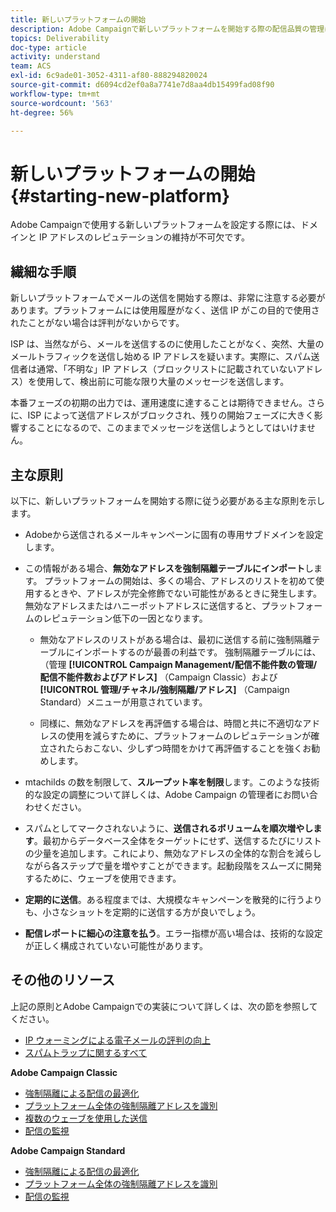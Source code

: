 ```yaml
---
title: 新しいプラットフォームの開始
description: Adobe Campaignで新しいプラットフォームを開始する際の配信品質の管理について詳しく説明します。
topics: Deliverability
doc-type: article
activity: understand
team: ACS
exl-id: 6c9ade01-3052-4311-af80-888294820024
source-git-commit: d6094cd2ef0a8a7741e7d8aa4db15499fad08f90
workflow-type: tm+mt
source-wordcount: '563'
ht-degree: 56%

---
```


# 新しいプラットフォームの開始 {#starting-new-platform}

Adobe Campaignで使用する新しいプラットフォームを設定する際には、ドメインと IP アドレスのレピュテーションの維持が不可欠です。

## 繊細な手順

新しいプラットフォームでメールの送信を開始する際は、非常に注意する必要があります。プラットフォームには使用履歴がなく、送信 IP がこの目的で使用されたことがない場合は評判がないからです。

ISP は、当然ながら、メールを送信するのに使用したことがなく、突然、大量のメールトラフィックを送信し始める IP アドレスを疑います。実際に、スパム送信者は通常、「不明な」IP アドレス（ブロックリストに記載されていないアドレス）を使用して、検出前に可能な限り大量のメッセージを送信します。

本番フェーズの初期の出力では、運用速度に達することは期待できません。さらに、ISP によって送信アドレスがブロックされ、残りの開始フェーズに大きく影響することになるので、このままでメッセージを送信しようとしてはいけません。

## 主な原則

以下に、新しいプラットフォームを開始する際に従う必要がある主な原則を示します。

* Adobeから送信されるメールキャンペーンに固有の専用サブドメインを設定します。

* この情報がある場合、**無効なアドレスを強制隔離テーブルにインポート**します。
プラットフォームの開始は、多くの場合、アドレスのリストを初めて使用するときや、アドレスが完全修飾でない可能性があるときに発生します。無効なアドレスまたはハニーポットアドレスに送信すると、プラットフォームのレピュテーション低下の一因となります。

   * 無効なアドレスのリストがある場合は、最初に送信する前に強制隔離テーブルにインポートするのが最善の利益です。 強制隔離テーブルには、（管理 **[!UICONTROL Campaign Management/配信不能件数の管理/配信不能件数およびアドレス]** （Campaign Classic）および **[!UICONTROL 管理/チャネル/強制隔離/アドレス]** （Campaign Standard）メニューが用意されています。

   * 同様に、無効なアドレスを再評価する場合は、時間と共に不適切なアドレスの使用を減らすために、プラットフォームのレピュテーションが確立されたらおこない、少しずつ時間をかけて再評価することを強くお勧めします。

* mtachilds の数を制限して、**スループット率を制限**&#x200B;します。このような技術的な設定の調整について詳しくは、Adobe Campaign の管理者にお問い合わせください。

* スパムとしてマークされないように、**送信されるボリュームを順次増やします**。最初からデータベース全体をターゲットにせず、送信するたびにリストの少量を追加します。これにより、無効なアドレスの全体的な割合を減らしながら各ステップで量を増やすことができます。起動段階をスムーズに開発するために、ウェーブを使用できます。

* **定期的に送信**。ある程度までは、大規模なキャンペーンを散発的に行うよりも、小さなショットを定期的に送信する方が良いでしょう。
* **配信レポートに細心の注意を払う**。エラー指標が高い場合は、技術的な設定が正しく構成されていない可能性があります。

## その他のリソース

上記の原則とAdobe Campaignでの実装について詳しくは、次の節を参照してください。

* [IP ウォーミングによる電子メールの評判の向上](../../help/additional-resources/increase-reputation-with-ip-warming.md)
* [スパムトラップに関するすべて](../../help/additional-resources/all-about-spam-traps.md)

**Adobe Campaign Classic**

* [ 強制隔離による配信の最適化 ](https://experienceleague.adobe.com/docs/campaign-classic/using/sending-messages/monitoring-deliveries/understanding-quarantine-management.html#optimizing-your-delivery-through-quarantines)
* [ プラットフォーム全体の強制隔離アドレスを識別 ](https://experienceleague.adobe.com/docs/campaign-classic/using/sending-messages/monitoring-deliveries/understanding-quarantine-management.html#identifying-quarantined-addresses-for-the-entire-platform)
* [ 複数のウェーブを使用した送信 ](https://experienceleague.adobe.com/docs/campaign-classic/using/sending-messages/key-steps-when-creating-a-delivery/steps-sending-the-delivery.html?lang=ja#sending-using-multiple-waves)
* [配信の監視](https://experienceleague.adobe.com/docs/campaign-classic/using/sending-messages/monitoring-deliveries/about-delivery-monitoring.html?lang=ja#sending-messages)

**Adobe Campaign Standard**

* [ 強制隔離による配信の最適化 ](https://experienceleague.adobe.com/docs/campaign-standard/using/testing-and-sending/monitoring-messages/understanding-quarantine-management.html#optimizing-your-delivery-through-quarantines)
* [ プラットフォーム全体の強制隔離アドレスを識別 ](https://experienceleague.adobe.com/docs/campaign-standard/using/testing-and-sending/monitoring-messages/understanding-quarantine-management.html?lang=ja)
* [配信の監視](https://experienceleague.adobe.com/docs/campaign-standard/using/testing-and-sending/monitoring-messages/monitoring-a-delivery.html?lang=ja)
